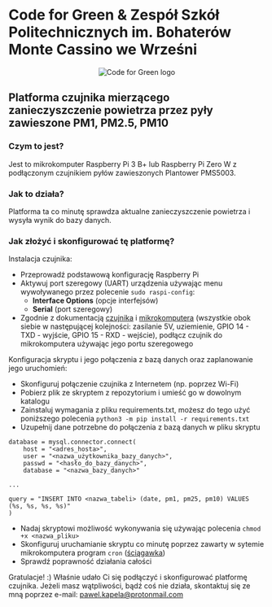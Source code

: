 # Code for Green & Zespół Szkół Politechnicznych im. Bohaterów Monte Cassino we Wrześni

<p align="center">
  <img src="https://raw.githubusercontent.com/pawel-kapela/code-for-green-particulate-matter-concentration-website/master/public/img/logo2.png" alt="Code for Green logo">
</p>

## Platforma czujnika mierzącego zanieczyszczenie powietrza przez pyły zawieszone PM1, PM2.5, PM10

### Czym to jest?

Jest to mikrokomputer Raspberry Pi 3 B+ lub Raspberry Pi Zero W z podłączonym czujnikiem pyłów zawieszonych Plantower PMS5003.

### Jak to działa?

Platforma ta co minutę sprawdza aktualne zanieczyszczenie powietrza i wysyła wynik do bazy danych.

### Jak złożyć i skonfigurować tę platformę?

Instalacja czujnika:
- Przeprowadź podstawową konfigurację Raspberry Pi
- Aktywuj port szeregowy (UART) urządzenia używając menu wywoływanego przez polecenie ```sudo raspi-config```:
  - **Interface Options** (opcje interfejsów)
  - **Serial** (port szeregowy)
 - Zgodnie z dokumentacją [czujnika](https://botland.com.pl/czujniki-czystosci-powietrza/6797-czujnik-pylu-czystosci-powietrza-pm25-pms5003-5v-uart.html) i [mikrokomputera](https://www.raspberrypi.org/documentation/usage/gpio/) (wszystkie obok siebie w następującej kolejności: zasilanie 5V, uziemienie, GPIO 14 - TXD - wyjście, GPIO 15 - RXD - wejście), podłącz czujnik do mikrokomputera używając jego portu szeregowego

Konfiguracja skryptu i jego połączenia z bazą danych oraz zaplanowanie jego uruchomień:
- Skonfiguruj połączenie czujnika z Internetem (np. poprzez Wi-Fi)
- Pobierz plik ze skryptem z repozytorium i umieść go w dowolnym katalogu
- Zainstaluj wymagania z pliku requirements.txt, możesz do tego użyć poniższego polecenia
```python3 -m pip install -r requirements.txt```
- Uzupełnij dane potrzebne do połączenia z bazą danych w pliku skryptu
```
database = mysql.connector.connect(
    host = "<adres_hosta>",
    user = "<nazwa_użytkownika_bazy_danych>",
    passwd = "<hasło_do_bazy_danych>",
    database = "<nazwa_bazy_danych>"
    
...

query = "INSERT INTO <nazwa_tabeli> (date, pm1, pm25, pm10) VALUES (%s, %s, %s, %s)"
)
```
- Nadaj skryptowi możliwość wykonywania się używając polecenia ```chmod +x <nazwa_pliku>```
- Skonfiguruj uruchamianie skryptu co minutę poprzez zawarty w sytemie mikrokomputera program ```cron``` ([ściągawka](https://devhints.io/cron))
- Sprawdź poprawność działania całości

Gratulacje! :) Właśnie udało Ci się podłączyć i skonfigurować platformę czujnika. Jeżeli masz wątpliwości, bądź coś nie działa, skontaktuj się ze mną poprzez e-mail: pawel.kapela@protonmail.com
